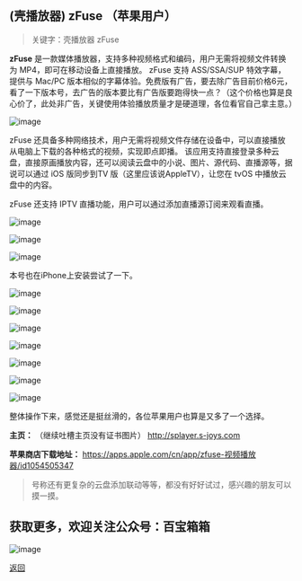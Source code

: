 ## (壳播放器) zFuse （苹果用户）

>关键字：壳播放器 zFuse

**zFuse** 是一款媒体播放器，支持多种视频格式和编码，用户无需将视频文件转换为 MP4，即可在移动设备上直接播放。 zFuse 支持 ASS/SSA/SUP 特效字幕，提供与 Mac/PC 版本相似的字幕体验。免费版有广告，要去除广告目前价格6元，看了一下版本号，去广告的版本要比有广告版要跑得快一点？（这个价格也算是良心价了，此处非广告，关键使用体验播放质量才是硬道理，各位看官自己拿主意。）

![image](../assets/img/012_zFuse/0.png)


zFuse 还具备多种网络技术，用户无需将视频文件存储在设备中，可以直接播放从电脑上下载的各种格式的视频，实现即点即播。 该应用支持直接登录多种云盘，直接原画播放内容，还可以阅读云盘中的小说、图片、源代码、直播源等，据说可以通过 iOS 版同步到TV 版（这里应该说AppleTV），让您在 tvOS 中播放云盘中的内容。

zFuse 还支持 IPTV 直播功能，用户可以通过添加直播源订阅来观看直播。

![image](../assets/img/012_zFuse/1.png)

![image](../assets/img/012_zFuse/2.png)

![image](../assets/img/012_zFuse/3.png)


本号也在iPhone上安装尝试了一下。

![image](../assets/img/012_zFuse/4.jpg)

![image](../assets/img/012_zFuse/5.jpg)

![image](../assets/img/012_zFuse/6.jpg)

![image](../assets/img/012_zFuse/7.jpg)

![image](../assets/img/012_zFuse/8.jpg)

![image](../assets/img/012_zFuse/9.jpg)

![image](../assets/img/012_zFuse/10.jpg)

整体操作下来，感觉还是挺丝滑的，各位苹果用户也算是又多了一个选择。


**主页：**
（继续吐槽主页没有证书图片）
http://splayer.s-joys.com

**苹果商店下载地址：**
https://apps.apple.com/cn/app/zfuse-视频播放器/id1054505347

>号称还有更复杂的云盘添加联动等等，都没有好好试过，感兴趣的朋友可以摸一摸。


## 获取更多，欢迎关注公众号：百宝箱箱
![image](../assets/GongZhongHao.png)

[返回](..)